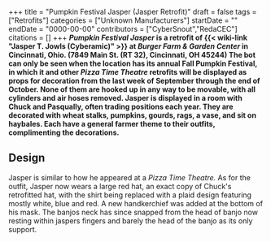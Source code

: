 +++
title = "Pumpkin Festival Jasper (Jasper Retrofit)"
draft = false
tags = ["Retrofits"]
categories = ["Unknown Manufacturers"]
startDate = ""
endDate = "0000-00-00"
contributors = ["CyberSnout","RedaCEC"]
citations = []
+++
***Pumpkin Festival Jasper* is a retrofit of {{< wiki-link "Jasper T. Jowls (Cyberamic)" >}} at *Burger Farm & Garden Center* in Cincinnati, Ohio. (7849 Main St. (RT 32), Cincinnati, OH 45244)
The bot can only be seen when the location has its annual Fall Pumpkin Festival, in which it and other *Pizza Time Theatre* retrofits will be displayed as props for decoration from the last week of September through the end of October. None of them are hooked up in any way to be movable, with all cylinders and air hoses removed.
Jasper is displayed in a room with Chuck and Pasqually, often trading positions each year. They are decorated with wheat stalks, pumpkins, gourds, rags, a vase, and sit on haybales. Each have a general farmer theme to their outfits, complimenting the decorations.**

## Design

Jasper is similar to how he appeared at a *Pizza Time Theatre.* As for the outfit, Jasper now wears a large red hat, an exact copy of Chuck's retrofitted hat, with the shirt being replaced with a plaid design featuring mostly white, blue and red. A new handkerchief was added at the bottom of his mask. The banjos neck has since snapped from the head of banjo now resting within jaspers fingers and barely the head of the banjo as its only support.
